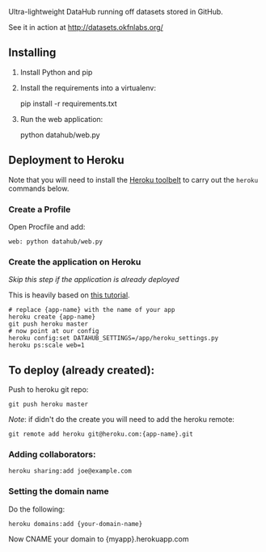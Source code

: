 Ultra-lightweight DataHub running off datasets stored in GitHub.

See it in action at <http://datasets.okfnlabs.org/>


## Installing

1. Install Python and pip

2. Install the requirements into a virtualenv:

      pip install -r requirements.txt

3. Run the web application:

      python datahub/web.py


## Deployment to Heroku

Note that you will need to install the [Heroku toolbelt](https://toolbelt.heroku.com/) to carry out the `heroku` commands below.

### Create a Profile

Open Procfile and add:
  
    web: python datahub/web.py

### Create the application on Heroku

*Skip this step if the application is already deployed*

This is heavily based on [this
tutorial](https://devcenter.heroku.com/articles/python#deploy-to-heroku).

    # replace {app-name} with the name of your app
    heroku create {app-name}
    git push heroku master
    # now point at our config
    heroku config:set DATAHUB_SETTINGS=/app/heroku_settings.py
    heroku ps:scale web=1

## To deploy (already created):

Push to heroku git repo:

    git push heroku master

*Note*: if didn't do the create you will need to add the heroku remote:

    git remote add heroku git@heroku.com:{app-name}.git

### Adding collaborators:

    heroku sharing:add joe@example.com

### Setting the domain name

Do the following:

    heroku domains:add {your-domain-name}

Now CNAME your domain to {myapp}.herokuapp.com

